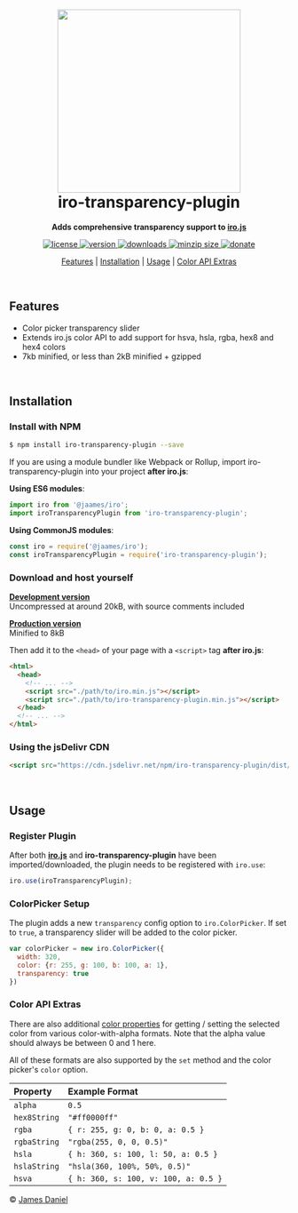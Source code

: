 <h1 align="center"><img height="330" src="https://raw.githubusercontent.com/jaames/iro-transparency-plugin/master/assets/screenshot.png"/><br/>iro-transparency-plugin</h1>

<p align="center">
  <b>Adds comprehensive transparency support to <a href="https://github.com/jaames/iro.js">iro.js</a></b>
</p>

<p align="center">
  <a href="https://github.com/jaames/iro-transparency-plugin/blob/master/LICENSE.txt">
    <img src="https://badgen.net/github/license/jaames/iro-transparency-plugin" alt="license" />
  </a>
  <a href="https://npmjs.org/package/iro-transparency-plugin">
    <img src="https://badgen.net/npm/v/iro-transparency-plugin?color" alt="version" />
  </a>
  <a href="https://npmjs.org/package/iro-transparency-plugin">
    <img src="https://badgen.net/npm/dt/iro-transparency-plugin?color" alt="downloads" />
  </a>
  <a href="https://bundlephobia.com/result?p=iro-transparency-plugin">
    <img src="https://badgen.net/bundlephobia/minzip/iro-transparency-plugin?color" alt="minzip size" />
  </a>
  <a href="https://www.paypal.com/cgi-bin/webscr?cmd=_s-xclick&hosted_button_id=XS9R3QTLZYAXQ&source=url">
    <img src="https://badgen.net/badge/donate/paypal/ED5151" alt="donate" />
  </a>
</p>

<p align="center">
  <a href="#features">Features</a> | <a href="#installation">Installation</a> | <a href="#usage">Usage</a> | <a href="#color-api-extras">Color API Extras</a>
</p>

<br/>

## Features

* Color picker transparency slider
* Extends iro.js color API to add support for hsva, hsla, rgba, hex8 and hex4 colors
* 7kb minified, or less than 2kB minified + gzipped

<br/>

## Installation

### Install with NPM

```bash
$ npm install iro-transparency-plugin --save
```

If you are using a module bundler like Webpack or Rollup, import iro-transparency-plugin into your project **after iro.js**: 

**Using ES6 modules**:

```js
import iro from '@jaames/iro';
import iroTransparencyPlugin from 'iro-transparency-plugin';
```

**Using CommonJS modules**:

```js
const iro = require('@jaames/iro');
const iroTransparencyPlugin = require('iro-transparency-plugin');
```

### Download and host yourself

**[Development version](https://raw.githubusercontent.com/jaames/iro-transparency-plugin/master/dist/iro-transparency-plugin.js)**<br/>
Uncompressed at around 20kB, with source comments included

**[Production version](https://raw.githubusercontent.com/jaames/iro-transparency-plugin/master/dist/iro-transparency-plugin.min.js)**<br/>
Minified to 8kB

Then add it to the `<head>` of your page with a `<script>` tag **after iro.js**:

```html
<html>
  <head>
    <!-- ... -->
    <script src="./path/to/iro.min.js"></script>
    <script src="./path/to/iro-transparency-plugin.min.js"></script>
  </head>
  <!-- ... -->
</html>
```

### Using the jsDelivr CDN

```html
<script src="https://cdn.jsdelivr.net/npm/iro-transparency-plugin/dist/iro-transparency-plugin.min.js"></script>
```

<br/>

## Usage

### Register Plugin

After both [**iro.js**](https://github.com/jaames/iro.js) and **iro-transparency-plugin** have been imported/downloaded, the plugin needs to be registered with `iro.use`:

```js
iro.use(iroTransparencyPlugin);
```

### ColorPicker Setup

The plugin adds a new `transparency` config option to `iro.ColorPicker`. If set to `true`, a transparency slider will be added to the color picker. 

```js
var colorPicker = new iro.ColorPicker({
  width: 320,
  color: {r: 255, g: 100, b: 100, a: 1},
  transparency: true
})
```

### Color API Extras

There are also additional [color properties](https://github.com/jaames/iro.js#color-properties) for getting / setting the selected color from various color-with-alpha formats. Note that the alpha value should always be between 0 and 1 here.

All of these formats are also supported by the `set` method and the color picker's `color` option.

| Property     | Example Format     |
|:-------------|:-------------------|
| `alpha`      | `0.5` |
| `hex8String` | `"#ff0000ff"` |
| `rgba`       | `{ r: 255, g: 0, b: 0, a: 0.5 }` |
| `rgbaString` | `"rgba(255, 0, 0, 0.5)"` |
| `hsla`       | `{ h: 360, s: 100, l: 50, a: 0.5 }` |
| `hslaString` | `"hsla(360, 100%, 50%, 0.5)"` |
| `hsva`       | `{ h: 360, s: 100, v: 100, a: 0.5 }` |

© [James Daniel](https://github.com/jaames)